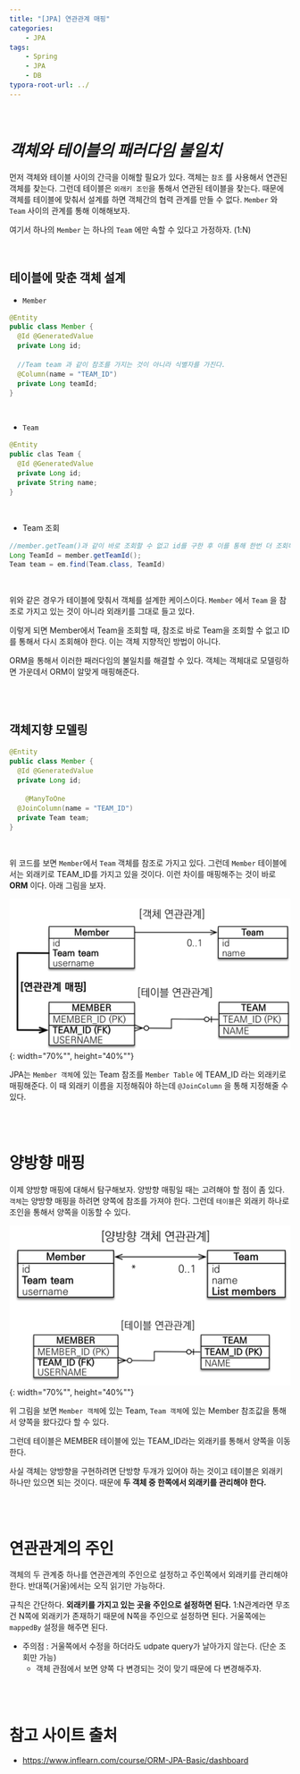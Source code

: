 ```yaml
---
title: "[JPA] 연관관계 매핑"
categories: 
    - JPA
tags:
    - Spring
    - JPA
    - DB
typora-root-url: ../
---
```


<br>



# *객체와 테이블의 패러다임 불일치*

먼저 객체와 테이블 사이의 간극을 이해할 필요가 있다. 객체는 `참조` 를 사용해서 연관된 객체를 찾는다. 그런데 테이블은 `외래키 조인`을 통해서 연관된 테이블을 찾는다. 때문에 객체를 테이블에 맞춰서 설계를 하면 객체간의 협력 관계를 만들 수 없다. `Member` 와 `Team` 사이의 관계를 통해 이해해보자.

여기서 하나의 `Member` 는 하나의 `Team` 에만 속할 수 있다고 가정하자. (1:N)

<br>

## 테이블에 맞춘 객체 설계

* `Member` 

```java
@Entity
public class Member {
  @Id @GeneratedValue
  private Long id;
  
  //Team team 과 같이 참조를 가지는 것이 아니라 식별자를 가진다.
  @Column(name = "TEAM_ID")
  private Long teamId;
}
```

<br>

* `Team`

```java
@Entity
public clas Team {
  @Id @GeneratedValue
  private Long id;
  private String name;
}
```

<br>

* Team 조회

```java
//member.getTeam()과 같이 바로 조회할 수 없고 id를 구한 후 이를 통해 한번 더 조회해야 한다.
Long TeamId = member.getTeamId();
Team team = em.find(Team.class, TeamId)
```

<br>

위와 같은 경우가 테이블에 맞춰서 객체를 설계한 케이스이다. `Member` 에서 `Team` 을 참조로 가지고 있는 것이 아니라 외래키를 그대로 들고 있다.

이렇게 되면 Member에서 Team을 조회할 때, 참조로 바로 Team을 조회할 수 없고 ID를 통해서 다시 조회해야 한다. 이는 객체 지향적인 방법이 아니다.

ORM을 통해서 이러한 패러다임의 불일치를 해결할 수 있다. 객체는 객체대로 모델링하면 가운데서 ORM이 알맞게 매핑해준다.

<br>

<br>



## 객체지향 모델링

```java
@Entity
public class Member {
  @Id @GeneratedValue
  private Long id;
  
	@ManyToOne
  @JoinColumn(name = "TEAM_ID")
  private Team team;
}
```

<br>

위 코드를 보면 `Member`에서 `Team` 객체를 참조로 가지고 있다. 그런데 `Member` 테이블에서는 외래키로 TEAM_ID를 가지고 있을 것이다. 이런 차이를 매핑해주는 것이 바로 **ORM** 이다. 아래 그림을 보자.



![img1](/assets/images/27_1.png){: width="70%"", height="40%""}

JPA는 `Member 객체`에 있는 Team 참조를 `Member Table` 에 TEAM_ID 라는 외래키로 매핑해준다. 이 때 외래키 이름을 지정해줘야 하는데 `@JoinColumn` 을 통해 지정해줄 수 있다.

<br>

<br>



# 양방향 매핑

이제 양방향 매핑에 대해서 탐구해보자. 양방향 매핑일 때는 고려해야 할 점이 좀 있다. `객체`는 양방향 매핑을 하려면 양쪽에 참조를 가져야 한다. 그런데 `테이블`은 외래키 하나로 조인을 통해서 양쪽을 이동할 수 있다. 

![img2](/assets/images/27_2.png){: width="70%"", height="40%""}

위 그림을 보면 `Member 객체`에 있는 Team, `Team 객체`에 있는 Member 참조값을 통해서 양쪽을 왔다갔다 할 수 있다.

그런데 테이블은 MEMBER 테이블에 있는 TEAM_ID라는 외래키를 통해서 양쪽을 이동한다.

사실 객체는 양방향을 구현하려면 단방향 두개가 있어야 하는 것이고 테이블은 외래키 하나만 있으면 되는 것이다. 때문에 **두 객체 중 한쪽에서 외래키를 관리해야 한다.**

<br>

<br>



# 연관관계의 주인

객체의 두 관계중 하나를 연관관계의 주인으로 설정하고 주인쪽에서 외래키를 관리해야 한다. 반대쪽(거울)에서는 오직 읽기만 가능하다. 

규칙은 간단하다. **외래키를 가지고 있는 곳을 주인으로 설정하면 된다.** 1:N관계라면 무조건 N쪽에 외래키가 존재하기 때문에 N쪽을 주인으로 설정하면 된다. 거울쪽에는 `mappedBy` 설정을 해주면 된다.

* 주의점 : 거울쪽에서 수정을 하더라도 udpate query가 날아가지 않는다. (단순 조회만 가능)
  * 객체 관점에서 보면 양쪽 다 변경되는 것이 맞기 때문에 다 변경해주자.

<br>

<br>



# 참고 사이트 출처

* https://www.inflearn.com/course/ORM-JPA-Basic/dashboard

